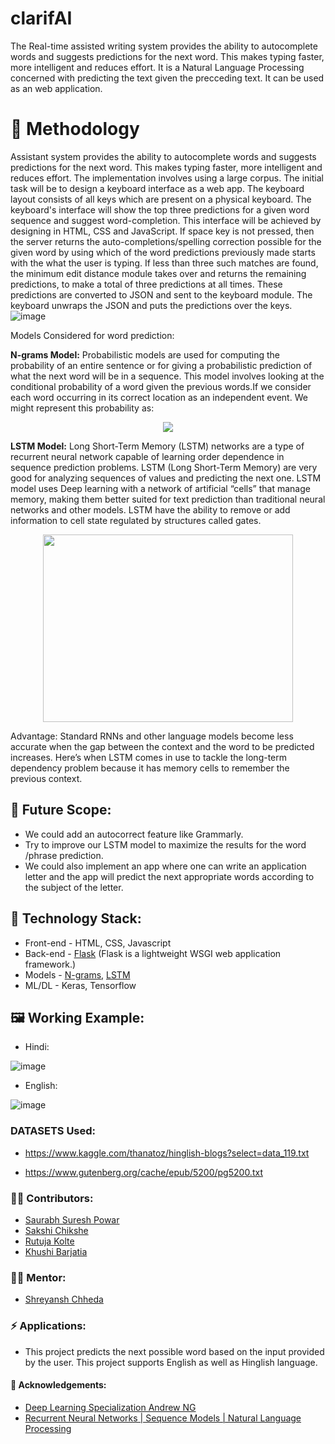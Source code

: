 # clarifAI
The Real-time assisted writing system provides the ability to autocomplete words and suggests predictions for the next word. This makes typing faster, more intelligent and reduces effort. It is a Natural Language Processing concerned with predicting the text given the precceding text. It can be used as an web application.

# 📝 Methodology
Assistant system provides the ability to autocomplete words and suggests predictions for the next word. This makes typing faster, more intelligent and reduces effort. The implementation involves using a large corpus.
The initial task will be to design a keyboard interface as a web app. The keyboard layout consists of all keys which are present on a physical keyboard. The keyboard's interface will show the top three predictions for a given word sequence and suggest word-completion.
This interface will be achieved by designing in HTML, CSS and JavaScript. 
If space key is not pressed, then the server returns the auto-completions/spelling correction possible for the given word by using which of the word predictions previously made starts with the what the user is typing. If less than three such matches are found, the minimum edit distance module takes over and returns the remaining predictions, to make a total of three predictions at all times.
These predictions are converted to JSON and sent to the keyboard module.
The keyboard unwraps the JSON and puts the predictions over the keys.
![image](https://user-images.githubusercontent.com/64076774/112019984-fd1dc600-8b55-11eb-93ee-e363edc155da.png)

Models Considered for word prediction:

**N-grams Model:**
Probabilistic models are used for computing the probability of an entire sentence or for giving a probabilistic prediction of what the next word will be in a sequence. 
This model involves looking at the conditional probability of a word given the previous words.If we consider each word occurring in its correct location as an independent event. We might represent this probability as:

<p align="center" >
<img src="https://user-images.githubusercontent.com/64076774/112020610-7f0def00-8b56-11eb-9dc2-9611fdb84b4a.png">
</p>

**LSTM Model:**
Long Short-Term Memory (LSTM) networks are a type of recurrent neural network capable of learning order dependence in sequence prediction problems.
LSTM (Long Short-Term Memory) are very good for analyzing sequences of values and predicting the next one. 
LSTM model uses Deep learning with a network of artificial “cells” that manage memory, making them better suited for text prediction than traditional neural networks and other models.
LSTM have the ability to remove or add information to cell state regulated by structures called gates.<br>

<p align="center" >
<img height="300" width="400" src="https://user-images.githubusercontent.com/66636289/116988049-767c0d00-aced-11eb-98f0-6e68cb23d514.png">
</p>

Advantage: Standard RNNs and other language models become less accurate when the gap between the context and the word to be predicted increases. Here’s when LSTM comes in use to tackle the long-term dependency problem because it has memory cells to remember the previous context.

## 🔮 Future Scope:
* We could add an autocorrect feature like Grammarly.
* Try to improve our LSTM model to maximize the results for the word /phrase prediction.
* We could also implement an app where one can write an application letter and the app will predict the next appropriate words according to the subject of the letter.  

## 🤖 Technology Stack:
* Front-end - HTML, CSS, Javascript
* Back-end -  [Flask](https://flask.palletsprojects.com/en/1.1.x/) (Flask is a lightweight WSGI web application framework.)
* Models - [N-grams](https://en.wikipedia.org/wiki/N-gram), [LSTM](https://en.wikipedia.org/wiki/Long_short-term_memory)
* ML/DL - Keras, Tensorflow


## 🖼 Working Example:
 * Hindi:
 
 ![image](https://user-images.githubusercontent.com/66636289/116987344-90692000-acec-11eb-94d7-962d0a633ed0.png)

 * English:

 ![image](https://user-images.githubusercontent.com/66636289/116987532-cdcdad80-acec-11eb-82d8-525fa229a40a.png)

### DATASETS Used:
 * https://www.kaggle.com/thanatoz/hinglish-blogs?select=data_119.txt

 * https://www.gutenberg.org/cache/epub/5200/pg5200.txt

### 👩‍💻 Contributors:
 * [Saurabh Suresh Powar](https://github.com/Spnetic-5)
 * [Sakshi Chikshe](https://github.com/Sakshi-0311)
 * [Rutuja Kolte](https://github.com/Rutuja-Kolte)
 * [Khushi Barjatia](https://github.com/khushibarjatia)

 ### 👨‍🏫 Mentor:
 * [Shreyansh Chheda](https://github.com/shrey-c)
 
### ⚡ Applications:
 * This project predicts the next possible word based on the input provided by the user. This project supports English as well as      Hinglish language.

#### 🔗 Acknowledgements:
   * [Deep Learning Specialization Andrew NG](https://www.coursera.org/specializations/deep-learning?network=g&utm_source=gg&creativeid=506864295332&matchtype=b&adgroupid=120914521673&gclid=Cj0KCQjw4cOEBhDMARIsAA3XDRjA38BsZVS0VgzvKEwDHtfavwsFIQcoqs5dPq9-wKM518-Va9-L9XMaAnZwEALw_wcB&keyword=&utm_content=94-BrandedSearch-IN&hide_mobile_promo=&utm_campaign=94-BrandedSearch-IN&campaignid=1776545273&devicemodel=&adpostion=&utm_medium=sem&device=c)
   * [Recurrent Neural Networks | Sequence Models | Natural Language Processing](https://www.youtube.com/playlist?list=PL1w8k37X_6L_s4ncq-swTBvKDWnRSrinI) 


